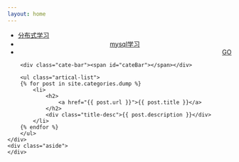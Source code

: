 ```yaml
---
layout: home
---
```


<div class="index-content dump">
    <div class="section">
        <ul class="artical-cate">
            <li><a href="/"><span>分布式学习</span></a></li>
            <li class="on" style="text-align:center"><a href="/dump"><span>mysql学习</span></a></li>
            <li style="text-align:right"><a href="/project"><span>GO</span></a></li>
        </ul>

        <div class="cate-bar"><span id="cateBar"></span></div>

        <ul class="artical-list">
        {% for post in site.categories.dump %}
            <li>
                <h2>
                    <a href="{{ post.url }}">{{ post.title }}</a>
                </h2>
                <div class="title-desc">{{ post.description }}</div>
            </li>
        {% endfor %}
        </ul>
    </div>
    <div class="aside">
    </div>
</div>
